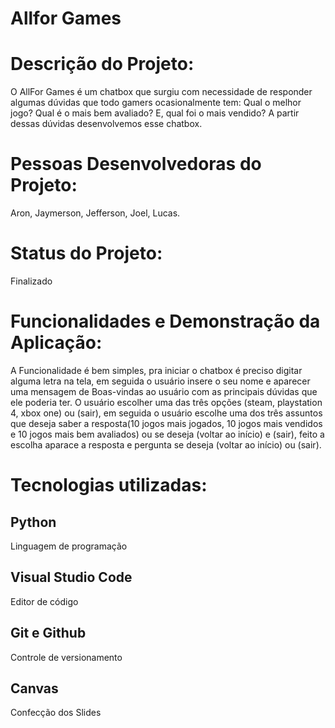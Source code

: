 # Allfor Games

# Descrição do Projeto:
O AllFor Games é um chatbox que surgiu com necessidade de responder algumas dúvidas que todo gamers ocasionalmente tem: Qual o melhor jogo? Qual é o mais bem avaliado? E, qual foi o mais vendido?
A partir dessas dúvidas desenvolvemos esse chatbox.

# Pessoas Desenvolvedoras do Projeto:
Aron,
Jaymerson,
Jefferson,
Joel,
Lucas.

# Status do Projeto:
Finalizado

# Funcionalidades e Demonstração da Aplicação:
A Funcionalidade é bem simples, pra iniciar o chatbox é preciso digitar alguma letra na tela, em seguida o usuário insere o seu nome e aparecer uma mensagem de Boas-vindas ao usuário com as principais dúvidas que ele poderia ter. O usuário escolher uma das três opções (steam, playstation 4, xbox one) ou (sair), em seguida o usuário escolhe uma dos três assuntos que deseja saber a resposta(10 jogos mais jogados,  10 jogos mais vendidos e 10 jogos mais bem avaliados) ou se deseja (voltar ao início) e (sair), feito a escolha aparace a resposta e pergunta se deseja (voltar ao início) ou (sair).

# Tecnologias utilizadas:
## Python
Linguagem de programação
## Visual Studio Code
Editor de código
## Git e Github
Controle de versionamento
## Canvas
Confecção dos Slides

